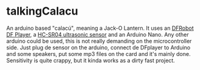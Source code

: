 # talkingCalacu
An arduino based "calacú", meaning a Jack-O Lantern. It uses an [DFRobot DF Player](https://wiki.dfrobot.com/DFPlayer_Mini_SKU_DFR0299), a [HC-SR04 ultrasonic sensor](https://www.sparkfun.com/products/15569) and an Arduino Nano. Any other arduino could be used, this is not really demanding on the microcontroller side.
Just plug de sensor on the arduino, connect de DFplayer to Arduino and some speakers, put some mp3 files on the card and it's mainly done. Sensitivity is quite crappy, but it kinda works as a dirty fast project.

